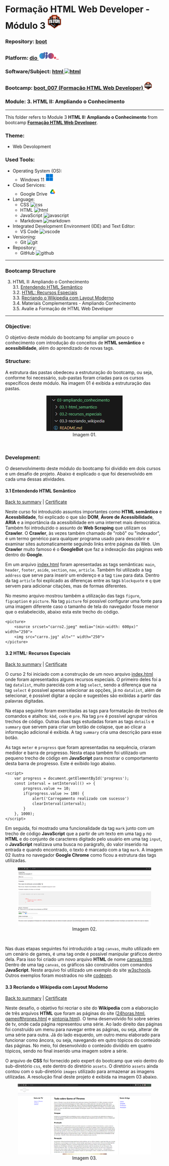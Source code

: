 # Formação HTML Web Developer - Módulo 3   <img src="../0-aux/logo_boot.png" alt="boot_007" width="auto" height="45">

### Repository: [boot](../../../../)   
### Platform: <a href="../../../">dio   <img src="https://github.com/PedroHeeger/main/blob/main/0-aux/logos/plataforma/dio.jpeg" alt="dio" width="auto" height="25"></a>   
### Software/Subject: <a href="../../">html   <img src="https://cdn.jsdelivr.net/gh/devicons/devicon/icons/html5/html5-original.svg" alt="html" width="auto" height="25"></a>
### Bootcamp: <a href="../">boot_007 (Formação HTML Web Developer)   <img src="../0-aux/logo_boot.png" alt="boot_007" width="auto" height="25"></a>
### Module: 3. HTML II: Ampliando o Conhecimento 

---

This folder refers to Module 3 **HTML II: Ampliando o Conhecimento** from bootcamp [**Formação HTML Web Developer**](../).

### Theme:
- Web Devolopment

### Used Tools:
- Operating System (OS): 
  - Windows 11 <img src="https://github.com/PedroHeeger/main/blob/main/0-aux/logos/software/windows11.png" alt="windows11" width="auto" height="25">
- Cloud Services:
  - Google Drive <img src="https://github.com/PedroHeeger/main/blob/main/0-aux/logos/software/google_drive.png" alt="google_drive" width="auto" height="25">
- Language:
  - CSS   <img src="https://cdn.jsdelivr.net/gh/devicons/devicon/icons/css3/css3-original.svg" alt="css" width="auto" height="25">
  - HTML   <img src="https://cdn.jsdelivr.net/gh/devicons/devicon/icons/html5/html5-original.svg" alt="html" width="auto" height="25">
  - JavaScript   <img src="https://cdn.jsdelivr.net/gh/devicons/devicon/icons/javascript/javascript-original.svg" alt="javascript" width="auto" height="25">
  - Markdown   <img src="https://cdn.jsdelivr.net/gh/devicons/devicon/icons/markdown/markdown-original.svg" alt="markdown" width="auto" height="25">
- Integrated Development Environment (IDE) and Text Editor:
  - VS Code   <img src="https://cdn.jsdelivr.net/gh/devicons/devicon/icons/vscode/vscode-original.svg" alt="vscode" width="auto" height="25">
- Versioning: 
  - Git   <img src="https://cdn.jsdelivr.net/gh/devicons/devicon/icons/git/git-original.svg" alt="git" width="auto" height="25">
- Repository:
  - GitHub   <img src="https://cdn.jsdelivr.net/gh/devicons/devicon/icons/github/github-original.svg" alt="github" width="auto" height="25">

---

### Bootcamp Structure
3. <a name="item3">HTML II: Ampliando o Conhecimento</a>   
  3.1. <a href="#item3.1">Entendendo HTML Semântico</a>  
  3.2. <a href="#item3.2">HTML: Recursos Especiais</a>   
  3.3. <a href="#item3.3">Recriando o Wikipedia com Layout Moderno</a>   
  3.4. Materiais Complementares - Ampliando Conhecimento   
  3.5. Avalie a Formação de HTML Web Developer   

---

### Objective:
O objetivo deste módulo do bootcamp foi ampliar um pouco o conhecimento com introdução do conceitos de **HTML semântico** e **acessibilidade**, além do aprendizado de novas tags.

### Structure:
A estrutura das pastas obedeceu a estruturação do bootcamp, ou seja, conforme foi necessário, sub-pastas foram criadas para os cursos específicos deste módulo. Na imagem 01 é exibida a estruturação das pastas. 

<div align="Center"><figure>
    <img src="../0-aux/md3-img01.png" alt="img01"><br>
    <figcaption>Imagem 01.</figcaption>
</figure></div><br>

### Development:
O desenvolvimento deste módulo do bootcamp foi dividido em dois cursos e um desafio de projeto. Abaixo é explicado o que foi desenvolvido em cada uma dessas atividades.

<a name="item3.1"><h4>3.1 Entendendo HTML Semântico</h4></a>[Back to summary](#item3) | <a href="https://github.com/PedroHeeger/main/blob/main/cert_ti/04-curso/programming/html/(23-08-25)_Entendendo_HTML_Semantico_PH_DIO.pdf">Certificate</a>

Neste curso foi introduzido assuntos importantes como **HTML semântico** e **Acessbilidade**, foi explicado o que são **DOM**, **Ávore de Acessibilidade**, **ARIA** e a importância da acessibilidade em uma internet mais democrática. Também foi introduzido o assunto de **Web Scraping** que utilizam os **Crawler**. O **Crawler**, às vezes também chamado de "robô" ou "indexador", é um termo genérico para qualquer programa usado para descobrir e examinar sites automaticamente seguindo links entre páginas da Web. Um **Crawler** muito famoso é o **GoogleBot** que faz a indexação das páginas web dentro do **Google**.

Em um arquivo [index.html](03.1-html_semantico/index.html) foram apresentadas as tags semânticas: `main`, `header`, `footer`, `aside`, `section`, `nav`, `article`. Também foi utilizado a tag `address` que serve para inserir um endereço e a tag `time` para data. Dentro da tag `article` foi explicado as diferenças entre as tags `blockquote` e `q` que servem para adicionar citações, mas de formas diferentes.

No mesmo arquivo mostrou também a utilização das tags `figure`, `figcaption` e `picture`. Na tag `picture` foi possível configurar uma fonte para uma imagem diferente caso o tamanho de tela do navegador fosse menor que o estabelecido, abaixo esta este trecho do código.

```
<picture>
    <source srcset="carro2.jpeg" media="(min-width: 600px)" width="250">
    <img src="carro.jpg" alt="" width="250">
</picture>
```

<a name="item3.2"><h4>3.2 HTML: Recursos Especiais</h4></a>[Back to summary](#item3) | <a href="https://github.com/PedroHeeger/main/blob/main/cert_ti/04-curso/programming/html/(23-08-25)_HTML_Recursos_Especiais_PH_DIO.pdf">Certificate</a>

O curso 2 foi iniciado com a construção de um novo arquivo [index.html](03.2-recursos_especiais/index.html) onde foram apresentados alguns recursos especiais. O primeiro deles foi a tag `datalist`, muito parecida com a tag `select`, sendo a diferença que na tag `select` é possível apenas selecionar as opções, já no `datalist`, além de selecionar, é possível digitar a opção e sugestões são exibidas a partir das palavras digitadas.

Na etapa seguinte foram exercitadas as tags para formatação de trechos de comandos e atalhos: `kbd`, `code` e `pre`. Na tag `pre` é possível agrupar vários trechos de código. Outras duas tags estudadas foram as tags `details` e `summary` que servem para criar um botão de colapse, que ao clicar a informação adicional é exibida. A tag `summary` cria uma descrição para esse botão.

As tags `meter` e `progress` que foram apresentadas na sequência, criaram medidor e barra de progresso. Nesta etapa também foi utilizado um pequeno trecho de código em **JavaScript** para mostrar o comportamento desta barra de progresso. Este é exibido logo abaixo.

```
<script>
    var progress = document.getElementById('progress');
    const interval = setInterval(() => {
        progress.value += 10;
        if(progress.value >= 100) {
            alert('Carregamento realizado com sucesso')
            clearInterval(interval);
        }
    }, 1000);
</script>
```

Em seguida, foi mostrado uma funcionalidade da tag `mark` junto com um trecho de código **JavaScript** que a partir de um texto em uma tag `p` no **HTML** e do conjunto de caracteres digitado pelo usuário em uma tag `input`, o **JavaScript** realizava uma busca no parágrafo, do valor inserido na entrada e quando encontrado, o texto é marcado com a tag `mark`. A imagem 02 ilustra no navegador **Google Chrome** como ficou a estrutura das tags utilizadas.

<div align="Center"><figure>
    <img src="../0-aux/md3-img02.png" alt="img02"><br>
    <figcaption>Imagem 02.</figcaption>
</figure></div><br>

Nas duas etapas seguintes foi introduzido a tag `canvas`, muito utilizado em um cenário de games, é uma tag onde é possível manipular gráficos dentro dela. Para isso foi criado um novo arquivo **HTML** de nome [canvas.html](./03.2-recursos_especiais/canvas.html). Dentro de uma tag `canvas`, os gráficos são construídos com comandos **JavaScript**. Neste arquivo foi utilizado um exemplo do site [w3schools](https://www.w3schools.com/html/html5_canvas.asp). Outros exemplos foram mostrados no site [codepen](https://codepen.io/).

<a name="item3.3"><h4>3.3 Recriando o Wikipedia com Layout Moderno</h4></a>[Back to summary](#item3) | <a href="https://github.com/PedroHeeger/main/blob/main/cert_ti/04-curso/programming/html/(23-08-25)_Recriando...Wikipedia...PH_DIO.pdf">Certificate</a>

Neste desafio, o objetivo foi recriar o site do **Wikipedia** com a elaboração de três arquivos **HTML** que foram as páginas do site ([24horas.html](./03.3-recriando_wikipedia/24horas.html), [gameofthrones.html](./03.3-recriando_wikipedia/gameofthrones.html) e [sintonia.html](./03.3-recriando_wikipedia/sintonia.html)). O tema desenvolvido foi sobre séries de tv, onde cada página representou uma série. Ao lado direito das páginas foi construído um menu para navegar entre as páginas, ou seja, alterar de uma série para outra. Já do lado esquerdo, um outro menu elaborado para funcionar como âncora, ou seja, navegando em qutro tópicos do conteúdo das páginas. No meio, foi desenvolvido o conteúdo dividido em quatro tópicos, sendo no final inserido uma imagem sobre a série. 

O arquivo de **CSS** foi fornecido pelo expert do bootcamp que veio dentro do sub-diretório `css`, este dentro do diretório `assets`. O diretório `assets` ainda contou com o sub-diretório `images` utilizado para armazenar as imagens utilizadas. A resolução final deste projeto é exibida na imagem 03 abaixo.

<div align="Center"><figure>
    <img src="../0-aux/md3-img03.png" alt="img03"><br>
    <figcaption>Imagem 03.</figcaption>
</figure></div><br>


